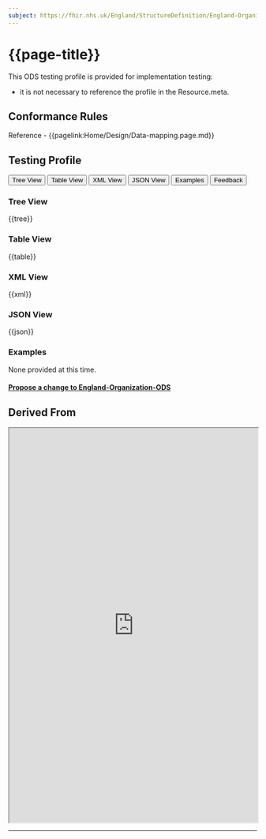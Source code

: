 ```yaml
---
subject: https://fhir.nhs.uk/England/StructureDefinition/England-Organization-ODS
---
```

# {{page-title}}

This ODS testing profile is provided for implementation testing:
- it is not necessary to reference the profile in the Resource.meta. 

## Conformance Rules

Reference - {{pagelink:Home/Design/Data-mapping.page.md}}

## Testing Profile

<div class="tab">
 <button class="tablinks active" onclick="openTab(event, 'Tree View')">Tree View</button>
   <button class="tablinks" onclick="openTab(event, 'Table View')">Table View</button>
   <button class="tablinks" onclick="openTab(event, 'XML View')">XML View</button>
   <button class="tablinks" onclick="openTab(event, 'JSON View')">JSON View</button>
  <button class="tablinks" onclick="openTab(event, 'Examples')">Examples</button>
  <button class="tablinks feedback" onclick="openTab(event, 'Feedback')">Feedback</button>
</div>

<div id="Tree View" class="tabcontent" style="display:block">
  <h3>Tree View</h3>
{{tree}}
</div>
<div id="Table View" class="tabcontent">
  <h3>Table View</h3>
{{table}}
</div>
<div id="XML View" class="tabcontent">
  <h3>XML View</h3>
{{xml}}
</div>
<div id="JSON View" class="tabcontent">
  <h3>JSON View</h3>
{{json}}
</div>

<div id="Examples" class="tabcontent">
  <h3>Examples</h3>
  None provided at this time.
</div>

<div id="Feedback" class="tabcontent">
<h4><a href='https://simplifier.net/NHS-England-Programme-Implementation-Guides/England-Organization-ODS/~issues?level=File' target="_blank">Propose a change to England-Organization-ODS</a></h4>
</div>

## Derived From

<iframe src="https://simplifier.net/guide/UK-Core-Implementation-Guide-STU3-Sequence/Home/ProfilesandExtensions/Profile-UKCore-Organization?version=1.7.0" height="800px" width="100%"></iframe>



---

